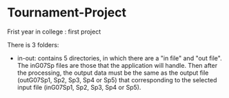 # Tournament-Project
Frist year in college : first project

There is 3 folders:
  - in-out: contains 5 directories, in which there are a "in file" and "out file".
            The inG07Sp files are those that the application will handle. 
            Then after the processing, the output data must be the same as the 
            output file (outG07Sp1, Sp2, Sp3, Sp4 or Sp5) that corresponding 
            to the selected input file (inG07Sp1, Sp2, Sp3, Sp4 or Sp5).

